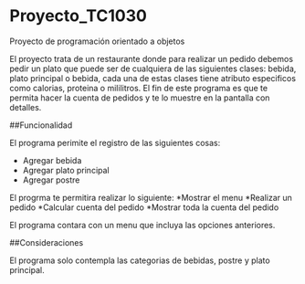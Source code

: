 # Proyecto_TC1030
Proyecto de programación orientado a objetos


El proyecto trata de un restaurante donde para realizar un pedido debemos pedir un plato que puede ser de cualquiera de las siguientes clases: bebida, plato principal o bebida, cada una de estas clases tiene atributo especificos como calorias, proteina o mililitros. El fin de este programa es que te permita hacer la cuenta de pedidos y te lo muestre en la pantalla con detalles. 


##Funcionalidad 

El programa perimite el registro de las siguientes cosas: 
 * Agregar bebida
 * Agregar plato principal
 * Agregar postre
 
 El progrma te permitira realizar lo siguiente: 
  *Mostrar el menu
  *Realizar un pedido
  *Calcular cuenta del pedido
  *Mostrar toda la cuenta del pedido
 
 El programa contara con un menu que incluya las opciones anteriores. 
 
 ##Consideraciones
 
 El programa solo contempla las categorias de bebidas, postre y plato principal. 
  
